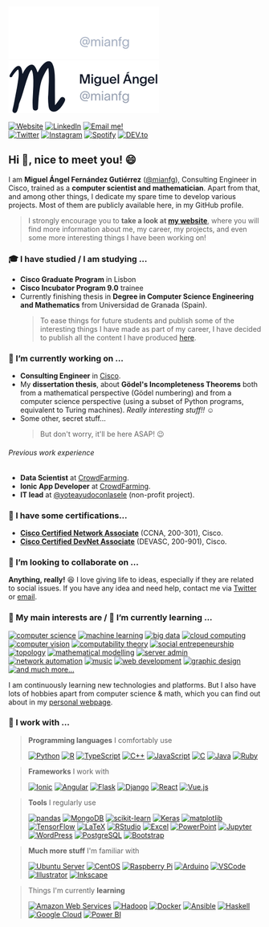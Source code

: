 ![Logo](./resources/logo-dark.png#gh-dark-mode-only)
![Logo](./resources/logo-light.png#gh-light-mode-only)

[![Website](https://img.shields.io/badge/-website-%23101828.svg?style=for-the-badge&logo=data%3Aimage%2Fpng%3Bbase64%2CiVBORw0KGgoAAAANSUhEUgAAAEAAAAA6CAQAAACq2ZfyAAAABGdBTUEAALGPC%2FxhBQAAACBjSFJNAAB6JgAAgIQAAPoAAACA6AAAdTAAAOpgAAA6mAAAF3CculE8AAAAAmJLR0QA%2F4ePzL8AAAAJcEhZcwAACdcAAAnXAbFuF7cAAAAHdElNRQfmCgMQMRsE0oheAAAG0UlEQVRYw72ZeWzURRTHP7vbsksPC3JVsaKCiqBR6xHwNsSLxATvP4yJUSP%2Bp8aYGDUeMRIlRg3GmHgk3mhCNN4EAUW5bJRDsCCRm5ZaKj3oQku7%2B%2FWP%2Fe2vM%2FObX7sI8e0%2FM2%2FevPd9b96b38xsgmNGKjbSnMNUKtjJSjoAEsfOyOAAhNAUva4d6laP2jRfp2kA2P9gPqFZ%2Bl0mLdDoYwRBnp8zmtI9apFNhzV7cAAJ14x%2FOOAP41yuYjxNfMfGgXEBJLmLlxgdsbCYO9hfUhaEntXoYl2qkQNeBvxT9bKalZOUV6NuLI4HozO1Wz7q1DUlLkIQxhu0UC3apy802QJwkX60FDeq3gAwVWsVR3NLAiCE0npQreHET1QVRuUC%2FRZRPF%2BVwWi1PnLG%2BpUP20s0YkgAQqhcj6jbUNKlmYGBOi3xeNatm4Px%2B9VjjTRrnuHIDk1RCebR3WqXJPVql%2FokSa8qJZTRPEN5zjD2uSqFztAGy3yfHtcEbQr7h3R1KQAu1zZJUo9e1NXaI0lapRqh29RpqF%2Bkp5QN2n%2FrMqHnncgsU60q1GBAvldDmq%2FVomDtXlGlarQ6CN6ZGmMlX5Mu02itCvuP6Txtt8x36VahjBYbvDnxAMqCGp7NDAAW8BxZqmgDoJo6ZnCJIf8xK8mzkmlBfxYXcYql8Ru%2BBfJ0GrxaEpJ%2FLygD4HIeIAms4En2A6IXgEqmcyPlofQ23icPrKeHDAAXO%2FraeJODQJ4ugzuGJDliAYzkUWqBnTzBX8GqFMTT3Mc4Q%2Fo7GgHYSncAwHXrS1YEGg4Z3BEMp9sPIAlcxwwgywv8FHATDAtaJ5MOZTv5PAC2h4Nebft4j8NBu9%2FgV1BFDCVJM5MMsIAPUOBSyjthPeuDVjf7vdoW0hBoEH0Gvzx0yLMEeVroZTNvkA0jmqLaI7uUNkgg6OMfz3gHH9IT9votK2XxAPqYyzc0sdXgZjjeE97vw3beuwQrWB26ICvpyoxEjgCANpYVOmFGjfEswTo2hhJ5K8UK1MtnRuYnSJUagXCGQbVBjg%2BQWGioz3kisI2lVj9lteMBuHUkgPEMd9h7i1EKItAT0bSYPYYbCctkkmQcAP9AnVF8BVrLJgtlvzOe5QeHl6Ik8gEoo87j30HLP3deE2utfsJJu9gzmQ9ANSc7nFZWDzFvM3stKwkq%2FnsEqiIANlkL4OY4wC%2FB18MPYJAzqQ%2FAKMY6nOV0Ov7Z8w6xzplxVBE41SnCrFUBBbIj0Mz2iF67jkrNAQFMdGpgM42OhqSzt7c6GXCUEZjk%2BNdA8xD%2B7bK%2B%2FgDlkUIuGcBxTLD6vfwYOdYnHf%2B2knck0tZGdERJOMoB0MzaiAY7Anm2RiQy8Z%2BfoQCMY7zVX0NTRCZlRaCfnRGJjLP7H8FGdAaVlnerPR8eOwIdntNBJv7zMwgAAUy1UnB%2FcMZzI2AC2GedgIsAzCVIlB6BMiZb%2FU386Ymfrb7NAyD9HyIggLHOh%2Bgn2j2zhltRaosUobsERxCBEznB6HWx0nuzrrAA7I18nKNVEAvADVSd9cax3fnIDgAYmJf3VAlUWnulYV4O243AZAvSMlq94M0I5FwZAVQ5ABLGGNQwnnThVmoDSDHV6GVZHHOhsgG0eSTcbShhmL%2BBT%2FiKtzgvugRVnG70tvArfjKXIOe9I9iOmeanMY9JwPmcxJ3sDQUFcJJ1ElhKS0z2mBHo54BHwk3LoppanmZS0J5OvYt0gpGCHXwd%2B7ZkluEh5yxUoMORbAMo52GuDbmKhmqicSFpYA1xVG7My4bXUdNan5M9BQi3MtuYuYXfbQDlnBW283xNV2z5Jo2BrHUNHYiACaBQBfU8RY3B%2FYzdNoCMAWAXS0p85e72AjhgXV0S5BnFs9Y2v5GP3SUYbZwEVlmXVZf6jQNIZAkA6LAAiAoe4nqD08vrhceQsqIEcCYjwwkbvalVpD4jxfwR6LCur%2BXcxzVWyS%2Fi00JoTOYURgStnsgp16ZecmEd%2BCPQbp0iqrndWs8dzKXd3YrTnG149eegGdBrLIE%2FAp20Gj37a9jNHJYXOwMARnBu2N7CrkEjkDU2mqx3tzjMHzFz87zNhwVUNoAJxntfQ8wbUJH%2BNjKk3SuRY4V3afJ8wBzP84bQ3eEb8AHdNNgDu9A4%2FRzI7tYV8kmgWud5v%2FAM%2FJrGuv%2B2FKc8E4qt04lDAED1ele%2F6EvNUioGALpSjZb5PXqk%2BAeAb8rjoeAzSgz2uByoH6ZxqohRV5Sp1zvarFa1aIPe0HQlYx0TOl9rJEnLdfpQ%2F3DE%2FXXlkSnTRF2iaapTyi9tnlQu5BZyfMoGY%2BAoyActqvVf9pt2X3U21McAAAAldEVYdGRhdGU6Y3JlYXRlADIwMjItMTAtMDNUMTY6NDk6MTMrMDA6MDDiB1wmAAAAJXRFWHRkYXRlOm1vZGlmeQAyMDIyLTEwLTAzVDE2OjQ5OjEzKzAwOjAwk1rkmgAAABl0RVh0U29mdHdhcmUAd3d3Lmlua3NjYXBlLm9yZ5vuPBoAAAAASUVORK5CYII%3D)](https://mianfg.me) [![LinkedIn](https://img.shields.io/badge/linkedin-%230077B5.svg?&style=for-the-badge&logo=linkedin&logoColor=white)](https://go.mianfg.me/linkedin) [![Email me!](https://img.shields.io/badge/email-%238B89CC.svg?&style=for-the-badge&logo=protonmail&logoColor=white)](mailto:hello@mianfg.me)  
[![Twitter](https://img.shields.io/badge/twitter-%231DA1F2.svg?&style=for-the-badge&logo=twitter&logoColor=white)](https://go.mianfg.me/twitter) [![Instagram](https://img.shields.io/badge/instagram-%23E1306C.svg?&style=for-the-badge&logo=instagram&logoColor=white)](https://go.mianfg.me/instagram) [![Spotify](https://img.shields.io/badge/spotify-%231DB954.svg?&style=for-the-badge&logo=spotify&logoColor=white)](https://go.mianfg.me/spotify) [![DEV.to](https://img.shields.io/badge/dev.to-%230A0A0A.svg?&style=for-the-badge&logo=dev.to&logoColor=white)](https://go.mianfg.me/dev-to) 

## Hi 👋, nice to meet you! 😄

I am **Miguel Ángel Fernández Gutiérrez** ([@mianfg](https://mianfg.me)), Consulting Engineer in Cisco, trained as a **computer scientist and mathematician**. Apart from that, and among other things, I dedicate my spare time to develop various projects. Most of them are publicly available here, in my GitHub profile.

> I strongly encourage you to **take a look at [my website](https://mianfg.me)**, where you will find more information about me, my career, my projects, and even some more interesting things I have been working on!

### 🎓 I have studied / I am studying ...

* **Cisco Graduate Program** in Lisbon
* **Cisco Incubator Program 9.0** trainee
* Currently finishing thesis in **Degree in Computer Science Engineering and Mathematics** from Universidad de Granada (Spain).
  > To ease things for future students and publish some of the interesting things I have made as part of my career, I have decided to publish all the content I have produced [here](https://github.com/mianfg/DGIIM).

### 🔭 I’m currently working on ...

* **Consulting Engineer** in [Cisco](https://cisco.com).
* My **dissertation thesis**, about **Gödel's Incompleteness Theorems** both from a mathematical perspective (Gödel numbering) and from a computer science perspective (using a subset of Python programs, equivalent to Turing machines). _Really interesting stuff!!_ ☺️
* Some other, secret stuff...
  > But don't worry, it'll be here ASAP! 😉

###### Previous work experience

* **Data Scientist** at [CrowdFarming](https://crowdfarming.com).
* **Ionic App Developer** at [CrowdFarming](https://crowdfarming.com).
* **IT lead** at [@yoteayudoconlasele](https://yoteayudoconlasele.es) (non-profit project).

### 📜 I have some certifications...

* [**Cisco Certified Network Associate**](https://www.credly.com/badges/1ca3102f-ed05-4316-9e25-49796d7cb75a) (CCNA, 200-301), Cisco.
* [**Cisco Certified DevNet Associate**](https://www.credly.com/badges/67d52674-2f97-4230-86e5-544ec789e396) (DEVASC, 200-901), Cisco.

### 👯 I’m looking to collaborate on ...

**Anything, really!** 😆 I love giving life to ideas, especially if they are related to social issues. If you have any idea and need help, contact me via [Twitter](https://go.mianfg.me/twitter-dm) or [email](mailto:hello@mianfg.me).

### 💬 My main interests are / 🌱 I’m currently learning ...

[![computer science](https://img.shields.io/badge/-computer%20science-lightgrey?style=for-the-badge)](#)
[![machine learning](https://img.shields.io/badge/-machine%20learning-lightgrey?style=for-the-badge)](#)
[![big data](https://img.shields.io/badge/-big%20data-lightgrey?style=for-the-badge)](#)
[![cloud computing](https://img.shields.io/badge/-cloud%20computing-lightgrey?style=for-the-badge)](#)
[![computer vision](https://img.shields.io/badge/-computer%20vision-lightgrey?style=for-the-badge)](#)
[![computability theory](https://img.shields.io/badge/-computability%20theory-lightgrey?style=for-the-badge)](#)
[![social entrepeneurship](https://img.shields.io/badge/-social%20entrepreneurship-lightgrey?style=for-the-badge)](#)
[![topology](https://img.shields.io/badge/-topology-lightgrey?style=for-the-badge)](#)
[![mathematical modelling](https://img.shields.io/badge/-mathematical%20modelling-lightgrey?style=for-the-badge)](#)
[![server admin](https://img.shields.io/badge/-server%20admin-lightgrey?style=for-the-badge)](#)
[![network automation](https://img.shields.io/badge/-network%20automation-lightgrey?style=for-the-badge)](#)
[![music](https://img.shields.io/badge/-music-lightgrey?style=for-the-badge)](#)
[![web development](https://img.shields.io/badge/-web%20development-lightgrey?style=for-the-badge)](#)
[![graphic design](https://img.shields.io/badge/-graphic%20design-lightgrey?style=for-the-badge)](#)
[![and much more...](https://img.shields.io/badge/+%20and%20much%20more...-%23BEBEBE.svg?&style=for-the-badge&logo=plus&logoColor=white)](#)

I am continuously learning new technologies and platforms. But I also have lots of hobbies apart from computer science & math, which you can find out about in my [personal webpage](https://mianfg.me).

### 👷 I work with ...

> **Programming languages** I comfortably use
> 
> [![Python](https://img.shields.io/badge/python-%233776ab.svg?&style=for-the-badge&logo=python&logoColor=white)](https://github.com/mianfg?tab=repositories&language=python)
[![R](https://img.shields.io/badge/r-%23165CAA.svg?&style=for-the-badge&logo=r&logoColor=white)](https://github.com/mianfg?tab=repositories&language=r)
[![TypeScript](https://img.shields.io/badge/typescript-%233178C6.svg?&style=for-the-badge&logo=typescript&logoColor=white)](https://github.com/mianfg?tab=repositories&language=typescript)
[![C++](https://img.shields.io/badge/c%2B%2B-%2300599c.svg?&style=for-the-badge&logo=c%2B%2B&logoColor=white)](https://github.com/mianfg?tab=repositories&language=c%2B%2B)
[![JavaScript](https://img.shields.io/badge/javascript-%23F7DF1E.svg?&style=for-the-badge&logo=javascript&logoColor=black)](https://github.com/mianfg?tab=repositories&language=javascript)
[![C](https://img.shields.io/badge/c-%23A8B9CC.svg?&style=for-the-badge&logo=c&logoColor=black)](https://github.com/mianfg?tab=repositories&language=c)
[![Java](https://img.shields.io/badge/java-%23007396.svg?&style=for-the-badge&logo=java&logoColor=white)](https://github.com/mianfg?tab=repositories&language=java)
[![Ruby](https://img.shields.io/badge/ruby-%23CC342D.svg?&style=for-the-badge&logo=ruby&logoColor=white)](https://github.com/mianfg?tab=repositories&language=ruby)

> **Frameworks** I work with
> 
> [![Ionic](https://img.shields.io/badge/ionic-%233880FF.svg?&style=for-the-badge&logo=ionic&logoColor=white)](#)
[![Angular](https://img.shields.io/badge/angular-%23DD0031.svg?&style=for-the-badge&logo=angular&logoColor=white)](#)
[![Flask](https://img.shields.io/badge/flask-%23000000.svg?&style=for-the-badge&logo=flask&logoColor=white)](#)
[![Django](https://img.shields.io/badge/django-%23092E20.svg?&style=for-the-badge&logo=django&logoColor=white)](#)
[![React](https://img.shields.io/badge/react-%2361DAFB.svg?&style=for-the-badge&logo=react&logoColor=black)](#)
[![Vue.js](https://img.shields.io/badge/vue.js-%2342B983.svg?&style=for-the-badge&logo=vue.js&logoColor=white)](#)

> **Tools** I regularly use
> 
> [![pandas](https://img.shields.io/badge/pandas-%23120751.svg?&style=for-the-badge&logo=pandas&logoColor=white)](#)
[![MongoDB](https://img.shields.io/badge/mongodb-%2347A248.svg?&style=for-the-badge&logo=mongodb&logoColor=white)](#)
[![scikit-learn](https://img.shields.io/badge/scikit−learn-%23F09437.svg?&style=for-the-badge&logo=scikitlearn&logoColor=white)](#)
[![Keras](https://img.shields.io/badge/keras-%23C90000.svg?&style=for-the-badge&logo=keras&logoColor=white)](#)
[![matplotlib](https://img.shields.io/badge/matplotlib-%23DDC359.svg?&style=for-the-badge&logo=plotr&logoColor=white)](#)
[![TensorFlow](https://img.shields.io/badge/tensorflow-%23ff6f00.svg?&style=for-the-badge&logo=tensorflow&logoColor=white)](#)
[![LaTeX](https://img.shields.io/badge/latex-%23008080.svg?&style=for-the-badge&logo=latex&logoColor=white)](https://github.com/mianfg?tab=repositories&q=&type=&language=tex)
[![RStudio](https://img.shields.io/badge/rstudio-%2371A5D4.svg?&style=for-the-badge&logo=rstudio&logoColor=white)](#)
[![Excel](https://img.shields.io/badge/excel-%23026E38.svg?&style=for-the-badge&logo=microsoftexcel&logoColor=white)](#)
[![PowerPoint](https://img.shields.io/badge/powerpoint-%23CB4424.svg?&style=for-the-badge&logo=microsoftpowerpoint&logoColor=white)](#)
[![Jupyter](https://img.shields.io/badge/jupyter-%23EB7325.svg?&style=for-the-badge&logo=jupyter&logoColor=white)](#)
[![WordPress](https://img.shields.io/badge/wordpress-%2321759B.svg?&style=for-the-badge&logo=wordpress&logoColor=white)](#)
[![PostgreSQL](https://img.shields.io/badge/postgresql-%23336791.svg?&style=for-the-badge&logo=postgresql&logoColor=white)](#)
[![Bootstrap](https://img.shields.io/badge/bootstrap-%23563D7C.svg?&style=for-the-badge&logo=bootstrap&logoColor=white)](#)

> **Much more stuff** I'm familiar with
> 
> [![Ubuntu Server](https://img.shields.io/badge/ubuntu%20server-%23E95420.svg?&style=for-the-badge&logo=ubuntu&logoColor=white)](#)
[![CentOS](https://img.shields.io/badge/centos-%23262577.svg?&style=for-the-badge&logo=centos&logoColor=white)](#)
[![Raspberry Pi](https://img.shields.io/badge/raspberry%20pi-%23C51A4A.svg?&style=for-the-badge&logo=raspberry-pi&logoColor=white)](#)
[![Arduino](https://img.shields.io/badge/arduino-%2300979D.svg?&style=for-the-badge&logo=arduino&logoColor=white)](#)
[![VSCode](https://img.shields.io/badge/vscode-%23007ACC.svg?&style=for-the-badge&logo=visual-studio-code&logoColor=white)](#)
[![Illustrator](https://img.shields.io/badge/illustrator-%23FF9A00.svg?&style=for-the-badge&logo=adobe-illustrator&logoColor=white)](#)
[![Inkscape](https://img.shields.io/badge/inkscape-%23000000.svg?&style=for-the-badge&logo=inkscape&logoColor=white)](#)

> Things I'm currently **learning**
> 
> [![Amazon Web Services](https://img.shields.io/badge/amazon%20web%20services-%23F78A00.svg?&style=for-the-badge&logo=amazonaws&logoColor=white)](#)
[![Hadoop](https://img.shields.io/badge/hadoop-%23F7E800.svg?&style=for-the-badge&logo=apachehadoop&logoColor=black)](#)
[![Docker](https://img.shields.io/badge/docker-%23008DDF.svg?&style=for-the-badge&logo=docker&logoColor=white)](#)
[![Ansible](https://img.shields.io/badge/ansible-%23191817.svg?&style=for-the-badge&logo=ansible&logoColor=white)](#)
[![Haskell](https://img.shields.io/badge/haskell-%235D4F85.svg?&style=for-the-badge&logo=haskell&logoColor=white)](#)
[![Google Cloud](https://img.shields.io/badge/google%20cloud-%234081EC.svg?&style=for-the-badge&logo=googlecloud&logoColor=white)](#)
[![Power BI](https://img.shields.io/badge/power%20bi-%23EBC900.svg?&style=for-the-badge&logo=powerbi&logoColor=black)](#)
